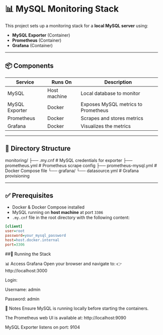 # 📊 MySQL Monitoring Stack

This project sets up a monitoring stack for a **local MySQL server** using:

- **MySQL Exporter** (Container)
- **Prometheus** (Container)
- **Grafana** (Container)

---

## 📦 Components

| Service         | Runs On      | Description                          |
|-----------------|--------------|--------------------------------------|
| MySQL           | Host machine | Local database to monitor            |
| MySQL Exporter  | Docker       | Exposes MySQL metrics to Prometheus |
| Prometheus      | Docker       | Scrapes and stores metrics          |
| Grafana         | Docker       | Visualizes the metrics              |

---

## 📁 Directory Structure

monitoring/
├── .my.cnf # MySQL credentials for exporter
├── prometheus.yml # Prometheus scrape config
├── prometheus-mysql.yml # Docker Compose file
└── grafana/
└── datasource.yml # Grafana provisioning



---

## ✅ Prerequisites

- Docker & Docker Compose installed
- MySQL running on **host machine** at port `3306`
- `.my.cnf` file in the root directory with the following content:

```ini
[client]
user=root
password=your_mysql_password
host=host.docker.internal
port=3306


```
##🚀 Running the Stack




📊 Access Grafana
Open your browser and navigate to:
👉 http://localhost:3000

Login:

Username: admin

Password: admin

📌 Notes
Ensure MySQL is running locally before starting the containers.

The Prometheus web UI is available at: http://localhost:9090

MySQL Exporter listens on port: 9104
